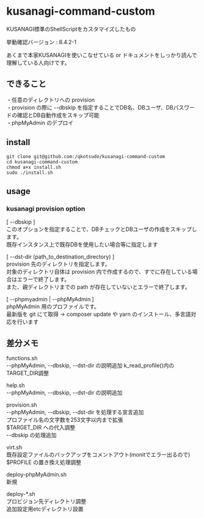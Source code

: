 # kusanagi-command-custom
KUSANAGI標準のShellScriptをカスタマイズしたもの

挙動確認バージョン : 8.4.2-1

あくまで本家KUSANAGIを使いこなせている or ドキュメントをしっかり読んで理解している人向けです。

## できること
・任意のディレクトリへの provision  
・provision の際に --dbskip を指定することでDB名、DBユーザ、DBパスワードの確認とDB自動作成をスキップ可能  
・phpMyAdmin のデプロイ  

## install
```
git clone git@github.com:/qkotsudo/kusanagi-command-custom
cd kusanagi-command-custom
chmod a+x install.sh
sudo ./install.sh
```

## usage
### kusanagi provision option
[ --dbskip ]  
このオプションを指定することで、DBチェックとDBユーザの作成をスキップします。  
既存インスタンス上で既存DBを使用したい場合等に指定します  
  
[ --dst-dir (path_to_destination_directory) ]  
provision 先のディレクトリを指定します。  
対象のディレクトリ自体は provision 内で作成するので、すでに存在している場合はエラーで終了します。  
また、親ディレクトリまでの path が存在していないとエラーで終了します。  
  
[ --phpmyadmin | --phpMyAdmin ]  
phpMyAdmin 用のプロファイルです。  
最新版を git にて取得 → composer update や yarn のインストール、多言語対応を行います  


## 差分メモ
functions.sh  
	--phpMyAdmin, --dbskip, --dst-dir の説明追加
	k_read_profile()内のTARGET_DIR調整

help.sh  
	--phpMyAdmin, --dbskip, --dst-dir の説明追加
	
provision.sh  
	--phpMyAdmin, --dbskip, --dst-dir を処理する宣言追加  
	プロファイル名の文字数を253文字以内まで拡張  
	$TARGET_DIR への代入調整  
	--dbskip の処理追加  

virt.sh  
	既存設定ファイルのバックアップをコメントアウト(monitでエラー出るので)  
	$PROFILE の置き換え処理調整  

deploy-phpMyAdmin.sh  
	新規  

deploy-*.sh  
	プロビジョン先ディレクトリ調整  
	追加設定用etcディレクトリ設置  
